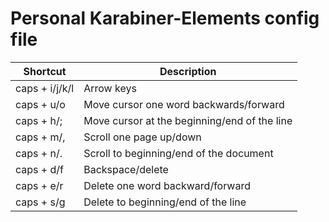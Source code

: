 # Personal Karabiner-Elements config file

| Shortcut | Description |
| --- | --- |
| caps + i/j/k/l | Arrow keys |
| caps + u/o | Move cursor one word backwards/forward |
| caps + h/; | Move cursor at the beginning/end of the line |
| caps + m/, | Scroll one page up/down |
| caps + n/. | Scroll to beginning/end of the document |
| caps + d/f | Backspace/delete |
| caps + e/r | Delete one word backward/forward |
| caps + s/g | Delete to beginning/end of the line |
